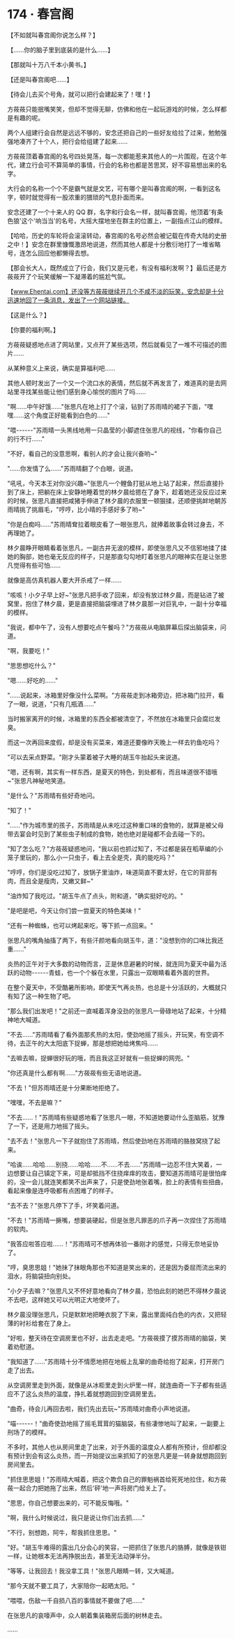 <link rel="stylesheet" href="../../styles/text.css" />
<h1>174 · 春宫阁</h1>

【不如就叫春宫阁你说怎么样？】

【......你的脑子里到底装的是什么......】

【那就叫十万八千本小黄书。】

【还是叫春宫阁吧......】

【待会儿去买个号角，就可以把行会建起来了！嘿！】

方莜莜只能抿嘴笑笑，但却不觉得无聊，仿佛和他在一起玩游戏的时候，怎么样都是有趣的呢。

两个人组建行会自然是远远不够的，安念还把自己的一些好友给拉了过来，勉勉强强地凑齐了十个人，把行会给组建了起来......

方莜莜顶着春宫阁的名号四处晃荡，每一次都能惹来其他人的一片围观，在这个年代，建立行会可不算简单的事情，行会的名称也都是苦思冥，好不容易想出来的名字。

大行会的名称一个个不是霸气就是文艺，可有哪个是叫春宫阁的啊，一看到这名字，顿时就觉得有一股浓重的猥琐的气息扑面而来。

安念还建了一个十来人的 QQ 群，名字和行会名一样，就叫春宫阁，他顶着'有条色狼'这个'响当当'的名号，大摇大摆地坐在群主的位置上，一副指点江山的模样。

【哈哈，历史的车轮将会滚滚转动，春宫阁的名号必然会被记载在传奇大陆的史册之中！】安念在群里慷慨激昂地说道，然而其他人都是十分敷衍地打了一堆省略号，连怎么回应他都懒得去想。

【那会长大人，既然成立了行会，我们又是元老，有没有福利发啊？】最后还是方莜莜开了个玩笑缓解一下凝滞着的尴尬气氛。

【www.Ehentai.com】还没等方莜莜继续开几个不咸不淡的玩笑，安念却是十分迅速地回了一条消息，发出了一个网站链接。

【这是什么？】

【你要的福利啊。】

方莜莜疑惑地点进了网站里，又点开了某些选项，然后就看见了一堆不可描述的图片......

从某种意义上来说，确实是算福利吧......

其他人顿时发出了一个又一个流口水的表情，然后就不再发言了，难道真的是去网站里寻找某些能让他们感到身心愉悦的图片了吗......

"啊......中午好饿......"张思凡在地上打了个滚，钻到了苏雨晴的裙子下面，"嘿嘿......这个角度正好能看到白色的......"

"喂------"苏雨晴一头黑线地用一只晶莹的小脚遮住张思凡的视线，"你看你自己的行不行......"

"不好，看自己的没意思啊，看别人的才会让我兴奋哟\~"

"......你发情了么......"苏雨晴翻了个白眼，说道。

"吼吼，今天本王对你没兴趣\~"张思凡一个鲤鱼打挺从地上站了起来，然后直接扑到了床上，把躺在床上安静地睡着觉的林夕晨给摁在了身下，趁着她还没反应过来的时候，张思凡直接把咸猪手伸进了林夕晨的衣服里一顿狠揉，还顺便挑衅地朝苏雨晴挑了挑眉毛，"哼哼，比小晴的手感好多了哟\~"

"你是白痴吗......"苏雨晴耷拉着眼皮看了一眼张思凡，就捧着故事会转过身去，不再理她了。

林夕晨睁开眼睛看着张思凡，一副古井无波的模样，即使张思凡又不信邪地揉了揉她的胸部，她也毫无反应的样子，只是那直勾勾地盯着张思凡的眼神实在是让张思凡觉得有些可怕......

就像是高仿真机器人要大开杀戒了一样......

"咳咳！小夕子早上好\~"张思凡把手收了回来，却没有放过林夕晨，而是钻进了被窝里，抱住了林夕晨，更是直接把脑袋埋进了林夕晨那一对巨乳中，一副十分幸福的模样。

"我说，都中午了，没有人想要吃点午餐吗？"方莜莜从电脑屏幕后探出脑袋来，问道。

"啊，我要吃！"

"思思想吃什么？"

"嗯......好吃的......"

"......说起来，冰箱里好像没什么菜啊。"方莜莜走到冰箱旁边，把冰箱门拉开，看了一眼，说道，"只有几瓶酒......"

当时搬家离开的时候，冰箱里的东西全都被清空了，不然放在冰箱里只会腐烂发臭。

而这一次再回来度假，却是没有买菜来，难道还要像昨天晚上一样去钓鱼吃吗？

"可以去采点野菜。"刚才头蒙着被子大睡的胡玉牛抬起头来说道。

"嗯，还有啊，其实有一样东西，是夏天的特色，到处都有，而且味道很不错哦\~"张思凡神秘地笑道。

"是什么？"苏雨晴有些好奇地问。

"知了！"

"......"作为城市里的孩子，苏雨晴是从未吃过这种重口味的食物的，就算是被父母带去宴会时见到了某些虫子制成的食物，她也绝对是碰都不会去碰一下的。

"知了怎么吃？"方莜莜疑惑地问，"我以前也抓过知了，不过都是装在稻草编的小笼子里玩的，那么小一只虫子，看上去全是壳，真的能吃吗？"

"哼哼，你们是没吃过知了，放锅子里油炸，味道简直不要太好，在它的背部有肉，而且全是瘦肉，又嫩又鲜\~"

"油炸知了我吃过。"胡玉牛点了点头，附和道，"确实挺好吃的。"

"是吧是吧，今天让你们尝一尝夏天的特色美味！"

"还有一种蜘蛛，也可以烤起来吃，等下抓一点回来。"

张思凡的嘴角抽搐了两下，有些汗颜地看向胡玉牛，道："没想到你的口味比我还重......"

炎热的正午对于大多数的动物而言，正是休息避暑的时候，就连同为夏天中最为活跃的动物------青蛙，也一个个躲在水里，只露出一双眼睛看着外面的世界。

在整个夏天中，不受酷暑所影响，即使天气再炎热，也总是十分活跃的，大概就只有知了这一种生物了吧。

"那么我们出发吧！"之前还一直喊着浑身没劲的张思凡一骨碌地站了起来，十分精神地大喊道。

"不去......"苏雨晴看了看外面那炙热的太阳，使劲地摇了摇头，开玩笑，有空调不待，去正午的大太阳底下捉蝉，那是想把她给烤焦吗......

"去嘛去嘛，捉蝉很好玩的哦，而且我这正好就有一些捉蝉的网兜。"

"你还真是什么都有啊......"方莜莜有些无语地说道。

"不去！"但苏雨晴还是十分果断地拒绝了。

"嘿嘿，不去是嘛？"

"不去......！"苏雨晴有些疑惑地看了张思凡一眼，不知道她要动什么歪脑筋，犹豫了一下，还是用力地摇了摇头。

"去不去！"张思凡一下子就抱住了苏雨晴，然后使劲地在苏雨晴的胳肢窝挠了起来。

"哈诶......哈哈......别挠......哈哈......不......不去......"苏雨晴一边忍不住大笑着，一边想要让自己镇定下来，可是却抵挡不住挠痒痒的攻击，要知道苏雨晴可是很怕痒的，没一会儿就连笑都笑不出声来了，只是使劲地张着嘴，脸上的表情有些扭曲，看起来像是连呼吸都有点困难了的样子。

"去不去？"张思凡停下了手，坏笑着问道。

"不去！"苏雨晴一撅嘴，想要装硬起，但是张思凡罪恶的爪子再一次捏住了苏雨晴的软肉。

"我答应啦答应啦......！"苏雨晴可不想再体验一番刚才的感觉，只得无奈地妥协了。

"哼，臭思思姐！"她抹了抹眼角那也不知道是笑出来的，还是因为委屈而流出来的泪水，将脑袋扭向别处。

"小夕子去嘛？"张思凡又不怀好意地看向了林夕晨，恐怕此刻的她巴不得林夕晨说不去吧，这样她又可以光明正大地使坏了。

林夕晨没理张思凡，只是默默地把睡衣脱了下来，露出里面纯白色的内衣，又把轻薄的衬衫给套在了身上。

"好啦，整天待在空调房里也不好，出去走走吧。"方莜莜摸了摸苏雨晴的脑袋，笑着劝慰道。

"我知道了......"苏雨晴十分不情愿地把在地板上乱窜的曲奇给抱了起来，打开房门走了出去。

从空调房里走到外面，就像是从冰柜里走到火炉里一样，就连曲奇一下子都有些适应不了这么炎热的温度，挣扎着就想跑回到空调房里去。

"曲奇，待会儿再回去啦，我们先出去玩\~"苏雨晴对曲奇小声地说道。

"喵------！"曲奇使劲地摇了摇毛茸茸的猫脑袋，有些凄惨地叫了起来，一副要上刑场了的模样。

不多时，其他人也从房间里走了出来，对于外面的温度众人都有所预计，但却都没有预计到会有这么炎热，而一开始提议出来抓知了的张思凡更是一转身就想跑回到房间里去。

"抓住思思姐！"苏雨晴大喊着，把这个欺负自己的罪魁祸首给死死地拉住，和方莜莜一起合力把她拖了出来，然后'砰'地一声将房门给关上了。

"思思，你自己想要出来的，可不能反悔哦。"

"啊，我什么时候说过，我只是说让你们出去抓......"

"不行，别想跑，阿牛，帮我抓住思思。"

"好。"胡玉牛难得的露出几分会心的笑容，一把抓住了张思凡的胳膊，就像是铁钳一样，让她根本无法再挣脱出去，甚至无法动弹半分。

"等等，让我回去！我没拿工具！"张思凡眼睛一转，又大喊道。

"那今天就不要工具了，大家陪你一起晒太阳。"

"喂喂，伤敌一千自损八百的事情就不要做了吧......"

在张思凡的哀嚎声中，众人朝着集装箱房后面的树林走去。

......
